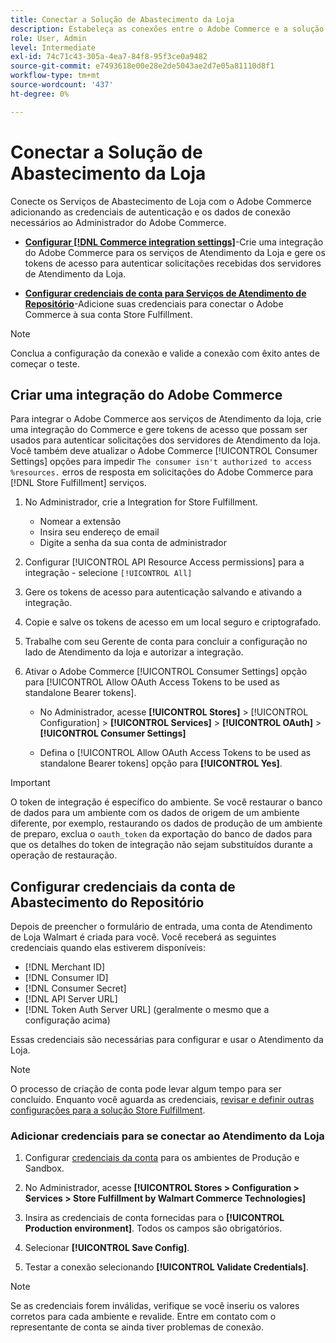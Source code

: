 ```yaml
---
title: Conectar a Solução de Abastecimento da Loja
description: Estabeleça as conexões entre o Adobe Commerce e a solução Store Fulfillment criando e autorizando uma integração do Adobe Commerce e adicionando as credenciais da conta Store Fulfillment à configuração do serviço do Adobe Commerce.
role: User, Admin
level: Intermediate
exl-id: 74c71c43-305a-4ea7-84f8-95f3ce0a9482
source-git-commit: e7493618e00e28e2de5043ae2d7e05a81110d8f1
workflow-type: tm+mt
source-wordcount: '437'
ht-degree: 0%

---
```


# Conectar a Solução de Abastecimento da Loja

Conecte os Serviços de Abastecimento de Loja com o Adobe Commerce adicionando as credenciais de autenticação e os dados de conexão necessários ao Administrador do Adobe Commerce.

- **[Configurar [!DNL Commerce integration settings]](#create-an-adobe-commerce-integration)**-Crie uma integração do Adobe Commerce para os serviços de Atendimento da Loja e gere os tokens de acesso para autenticar solicitações recebidas dos servidores de Atendimento da Loja.

- **[Configurar credenciais de conta para Serviços de Atendimento de Repositório](#configure-store-fulfillment-account-credentials)**-Adicione suas credenciais para conectar o Adobe Commerce à sua conta Store Fulfillment.

>[!NOTE]
>
>Conclua a configuração da conexão e valide a conexão com êxito antes de começar o teste.

## Criar uma integração do Adobe Commerce

Para integrar o Adobe Commerce aos serviços de Atendimento da loja, crie uma integração do Commerce e gere tokens de acesso que possam ser usados para autenticar solicitações dos servidores de Atendimento da loja. Você também deve atualizar o Adobe Commerce [!UICONTROL Consumer Settings] opções para impedir `The consumer isn't authorized to access %resources.` erros de resposta em solicitações do Adobe Commerce para [!DNL Store Fulfillment] serviços.

1. No Administrador, crie a Integration for Store Fulfillment.

   - Nomear a extensão
   - Insira seu endereço de email
   - Digite a senha da sua conta de administrador

1. Configurar [!UICONTROL API Resource Access permissions] para a integração - selecione `[!UICONTROL All]`

1. Gere os tokens de acesso para autenticação salvando e ativando a integração.

1. Copie e salve os tokens de acesso em um local seguro e criptografado.

1. Trabalhe com seu Gerente de conta para concluir a configuração no lado de Atendimento da loja e autorizar a integração.

1. Ativar o Adobe Commerce [!UICONTROL Consumer Settings] opção para [!UICONTROL Allow OAuth Access Tokens to be used as standalone Bearer tokens].

   - No Administrador, acesse **[!UICONTROL Stores]** >  [!UICONTROL Configuration] > **[!UICONTROL Services]** >  **[!UICONTROL OAuth]** > **[!UICONTROL Consumer Settings]**

   - Defina o [!UICONTROL Allow OAuth Access Tokens to be used as standalone Bearer tokens] opção para **[!UICONTROL Yes]**.

>[!IMPORTANT]
>
> O token de integração é específico do ambiente. Se você restaurar o banco de dados para um ambiente com os dados de origem de um ambiente diferente, por exemplo, restaurando os dados de produção de um ambiente de preparo, exclua o `oauth_token` da exportação do banco de dados para que os detalhes do token de integração não sejam substituídos durante a operação de restauração.


## Configurar credenciais da conta de Abastecimento do Repositório

Depois de preencher o formulário de entrada, uma conta de Atendimento de Loja Walmart é criada para você. Você receberá as seguintes credenciais quando elas estiverem disponíveis:

- [!DNL Merchant ID]
- [!DNL Consumer ID]
- [!DNL Consumer Secret]
- [!DNL API Server URL]
- [!DNL Token Auth Server URL] (geralmente o mesmo que a configuração acima)

Essas credenciais são necessárias para configurar e usar o Atendimento da Loja.

>[!NOTE]
>
>O processo de criação de conta pode levar algum tempo para ser concluído. Enquanto você aguarda as credenciais, [revisar e definir outras configurações para a solução Store Fulfillment](service-config-settings-overview.md).

### Adicionar credenciais para se conectar ao Atendimento da Loja

1. Configurar [credenciais da conta](enable-general.md) para os ambientes de Produção e Sandbox.

1. No Administrador, acesse **[!UICONTROL Stores > Configuration > Services > Store Fulfillment by Walmart Commerce Technologies]**

1. Insira as credenciais de conta fornecidas para o **[!UICONTROL Production environment]**. Todos os campos são obrigatórios.

1. Selecionar **[!UICONTROL Save Config]**.

1. Testar a conexão selecionando **[!UICONTROL Validate Credentials]**.

>[!NOTE]
>
>Se as credenciais forem inválidas, verifique se você inseriu os valores corretos para cada ambiente e revalide. Entre em contato com o representante de conta se ainda tiver problemas de conexão.
